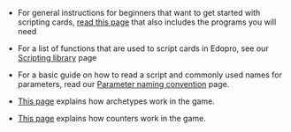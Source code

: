 - For general instructions for beginners that want to get started with scripting cards, [read this page](https://github.com/ProjectIgnis/CardScripts/wiki/Enviroment-Setup-and-required-programs) that also includes the programs you will need

- For a list of functions that are used to script cards in Edopro, see our [Scripting library](https://github.com/ProjectIgnis/CardScripts/wiki/Scripting-Library) page

- For a basic guide on how to read a script and commonly used names for parameters, read our [Parameter naming convention](https://github.com/ProjectIgnis/CardScripts/wiki/Parameter-naming-convention) page.

- [This page](https://github.com/ProjectIgnis/CardScripts/wiki/How-archetypes-and-their-values-work) explains how archetypes work in the game.

- [This page](https://github.com/ProjectIgnis/CardScripts/wiki/Counters) explains how counters work in the game.

